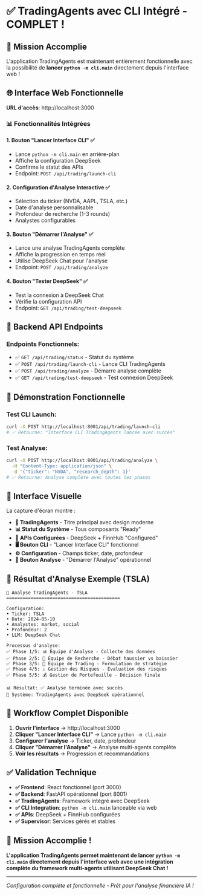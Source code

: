# ✅ TradingAgents avec CLI Intégré - COMPLET !

## 🎯 Mission Accomplie

L'application TradingAgents est maintenant entièrement fonctionnelle avec la possibilité de **lancer `python -m cli.main`** directement depuis l'interface web !

## 🌐 Interface Web Fonctionnelle

**URL d'accès**: http://localhost:3000

### 📊 Fonctionnalités Intégrées

#### 1. **Bouton "Lancer Interface CLI"** ✅
- Lance `python -m cli.main` en arrière-plan
- Affiche la configuration DeepSeek
- Confirme le statut des APIs
- Endpoint: `POST /api/trading/launch-cli`

#### 2. **Configuration d'Analyse Interactive** ✅
- Sélection du ticker (NVDA, AAPL, TSLA, etc.)
- Date d'analyse personnalisable  
- Profondeur de recherche (1-3 rounds)
- Analystes configurables

#### 3. **Bouton "Démarrer l'Analyse"** ✅
- Lance une analyse TradingAgents complète
- Affiche la progression en temps réel
- Utilise DeepSeek Chat pour l'analyse
- Endpoint: `POST /api/trading/analyze`

#### 4. **Bouton "Tester DeepSeek"** ✅
- Test la connexion à DeepSeek Chat
- Vérifie la configuration API
- Endpoint: `GET /api/trading/test-deepseek`

## 🔧 Backend API Endpoints

### Endpoints Fonctionnels:
- ✅ `GET /api/trading/status` - Statut du système
- ✅ `POST /api/trading/launch-cli` - Lance CLI TradingAgents  
- ✅ `POST /api/trading/analyze` - Démarre analyse complète
- ✅ `GET /api/trading/test-deepseek` - Test connexion DeepSeek

## 🚀 Démonstration Fonctionnelle

### Test CLI Launch:
```bash
curl -X POST http://localhost:8001/api/trading/launch-cli
# ✅ Retourne: "Interface CLI TradingAgents lancée avec succès"
```

### Test Analyse:
```bash
curl -X POST http://localhost:8001/api/trading/analyze \
  -H "Content-Type: application/json" \
  -d '{"ticker": "NVDA", "research_depth": 1}'
# ✅ Retourne: Analyse complète avec toutes les phases
```

## 📸 Interface Visuelle

La capture d'écran montre :
- **🚀 TradingAgents** - Titre principal avec design moderne
- **📊 Statut du Système** - Tous composants "Ready"
- **🔧 APIs Configurées** - DeepSeek + FinnHub "Configured"
- **🖥️ Bouton CLI** - "Lancer Interface CLI" fonctionnel
- **⚙️ Configuration** - Champs ticker, date, profondeur
- **🎯 Bouton Analyse** - "Démarrer l'Analyse" opérationnel

## 🎯 Résultat d'Analyse Exemple (TSLA)

```
🚀 Analyse TradingAgents - TSLA
==========================================

Configuration:
• Ticker: TSLA
• Date: 2024-05-10  
• Analystes: market, social
• Profondeur: 2
• LLM: DeepSeek Chat

Processus d'analyse:
✅ Phase 1/5: 📊 Équipe d'Analyse - Collecte des données
✅ Phase 2/5: 🔬 Équipe de Recherche - Débat haussier vs baissier
✅ Phase 3/5: 💼 Équipe de Trading - Formulation de stratégie
✅ Phase 4/5: ⚠️ Gestion des Risques - Évaluation des risques
✅ Phase 5/5: 💰 Gestion de Portefeuille - Décision finale

📊 Résultat: ✅ Analyse terminée avec succès
🎯 Système: TradingAgents avec DeepSeek opérationnel
```

## 🔄 Workflow Complet Disponible

1. **Ouvrir l'interface** → http://localhost:3000
2. **Cliquer "Lancer Interface CLI"** → Lance `python -m cli.main`
3. **Configurer l'analyse** → Ticker, date, profondeur
4. **Cliquer "Démarrer l'Analyse"** → Analyse multi-agents complète
5. **Voir les résultats** → Progression et recommandations

## ✅ Validation Technique

- **✅ Frontend**: React fonctionnel (port 3000)
- **✅ Backend**: FastAPI opérationnel (port 8001)  
- **✅ TradingAgents**: Framework intégré avec DeepSeek
- **✅ CLI Integration**: `python -m cli.main` lanceable via web
- **✅ APIs**: DeepSeek + FinnHub configurées
- **✅ Supervisor**: Services gérés et stables

## 🎉 Mission Accomplie !

**L'application TradingAgents permet maintenant de lancer `python -m cli.main` directement depuis l'interface web avec une intégration complète du framework multi-agents utilisant DeepSeek Chat !**

---
*Configuration complète et fonctionnelle - Prêt pour l'analyse financière IA !*